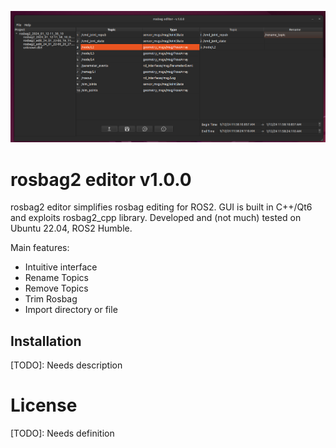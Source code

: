 ![rosbag2_editor](docs/rosbag2_editor.png)

# rosbag2 editor v1.0.0
rosbag2 editor simplifies rosbag editing for ROS2. GUI is built in C++/Qt6 and exploits rosbag2_cpp library. Developed and (not much) tested on Ubuntu 22.04, ROS2 Humble.

Main features:

- Intuitive interface 
- Rename Topics
- Remove Topics
- Trim Rosbag
- Import directory or file

## Installation 

[TODO]: Needs description

# License 

[TODO]: Needs definition


